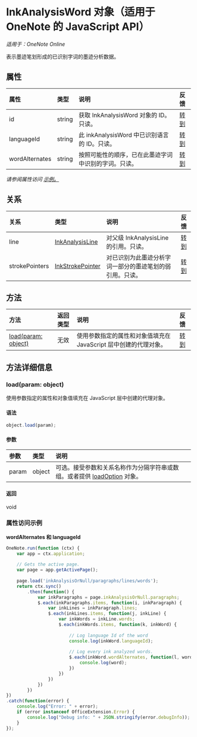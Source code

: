 # <a name="inkanalysisword-object-(javascript-api-for-onenote)"></a>InkAnalysisWord 对象（适用于 OneNote 的 JavaScript API）

_适用于：OneNote Online_  


表示墨迹笔划形成的已识别字词的墨迹分析数据。

## <a name="properties"></a>属性

| 属性     | 类型   |说明|反馈|
|:---------------|:--------|:----------|:-------|
|id|string|获取 InkAnalysisWord 对象的 ID。只读。|[转到](https://github.com/OfficeDev/office-js-docs/issues/new?title=OneNote-inkAnalysisWord-id)|
|languageId|string|此 inkAnalysisWord 中已识别语言的 ID。只读。|[转到](https://github.com/OfficeDev/office-js-docs/issues/new?title=OneNote-inkAnalysisWord-languageId)|
|wordAlternates|string|按照可能性的顺序，已在此墨迹字词中识别的字词。只读。|[转到](https://github.com/OfficeDev/office-js-docs/issues/new?title=OneNote-inkAnalysisWord-wordAlternates)|

_请参阅属性访问 [示例。](#property-access-examples)_

## <a name="relationships"></a>关系
| 关系 | 类型   |说明| 反馈|
|:---------------|:--------|:----------|:-------|
|line|[InkAnalysisLine](inkanalysisline.md)|对父级 InkAnalysisLine 的引用。只读。|[转到](https://github.com/OfficeDev/office-js-docs/issues/new?title=OneNote-inkAnalysisWord-line)|
|strokePointers|[InkStrokePointer](inkstrokepointer.md)|对已识别为此墨迹分析字词一部分的墨迹笔划的弱引用。只读。|[转到](https://github.com/OfficeDev/office-js-docs/issues/new?title=OneNote-inkAnalysisWord-strokePointers)|

## <a name="methods"></a>方法

| 方法           | 返回类型    |说明| 反馈|
|:---------------|:--------|:----------|:-------|
|[load(param: object)](#loadparam-object)|无效|使用参数指定的属性和对象值填充在 JavaScript 层中创建的代理对象。|[转到](https://github.com/OfficeDev/office-js-docs/issues/new?title=OneNote-inkAnalysisWord-load)|

## <a name="method-details"></a>方法详细信息


### <a name="load(param:-object)"></a>load(param: object)
使用参数指定的属性和对象值填充在 JavaScript 层中创建的代理对象。

#### <a name="syntax"></a>语法
```js
object.load(param);
```

#### <a name="parameters"></a>参数
| 参数    | 类型   |说明|
|:---------------|:--------|:----------|
|param|object|可选。接受参数和关系名称作为分隔字符串或数组。或者提供 [loadOption](loadoption.md) 对象。|

#### <a name="returns"></a>返回
void
### <a name="property-access-examples"></a>属性访问示例

**wordAlternates 和 languageId**
```js
OneNote.run(function (ctx) {        
    var app = ctx.application;
    
    // Gets the active page.
    var page = app.getActivePage();
    
    page.load('inkAnalysisOrNull/paragraphs/lines/words');
    return ctx.sync()
        .then(function() {
            var inkParagraphs = page.inkAnalysisOrNull.paragraphs;
            $.each(inkParagraphs.items, function(i, inkParagraph) {
                var inkLines = inkParagraph.lines;
                $.each(inkLines.items, function(j, inkLine) {
                    var inkWords = inkLine.words;
                    $.each(inkWords.items, function(k, inkWord) {
                    
                        // Log language Id of the word
                        console.log(inkWord.languageId);
                        
                        // Log every ink analyzed words.
                        $.each(inkWord.wordAlternates, function(l, word) {
                            console.log(word);                                  
                        })
                    })
                })
            })
        })
})
.catch(function(error) {
    console.log("Error: " + error);
    if (error instanceof OfficeExtension.Error) {
        console.log("Debug info: " + JSON.stringify(error.debugInfo));
    }
}); 
```
